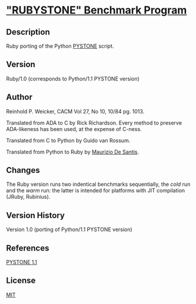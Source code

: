 # ["RUBYSTONE" Benchmark Program](https://github.com/mdesantis/rubystone)

## Description

Ruby porting of the Python [PYSTONE](http://hg.python.org/cpython/file/fc4ef17c7db8/Lib/test/pystone.py) script.

## Version

Ruby/1.0 (corresponds to Python/1.1 PYSTONE version)

## Author

Reinhold P. Weicker, CACM Vol 27, No 10, 10/84 pg. 1013.

Translated from ADA to C by Rick Richardson.
Every method to preserve ADA-likeness has been used,
at the expense of C-ness.

Translated from C to Python by Guido van Rossum.

Translated from Python to Ruby by [Maurizio De Santis](https://github.com/mdesantis).

## Changes

The Ruby version runs two indentical benchmarks sequentially,
the *cold* run and the *warm* run: the latter is intended for
platforms with JIT compilation (JRuby, Rubinius).

## Version History

Version 1.0 (porting of Python/1.1 PYSTONE version)

## References

[PYSTONE 1.1](http://hg.python.org/cpython/file/fc4ef17c7db8/Lib/test/pystone.py)

## License

[MIT](LICENSE)